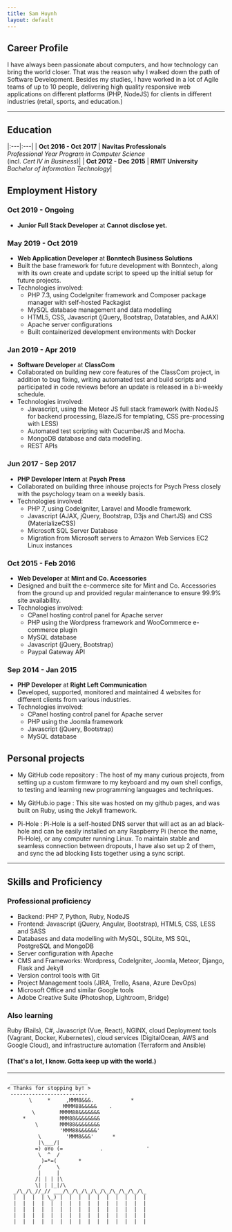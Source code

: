 ```yaml
---
title: Sam Huynh
layout: default
---
```


## Career Profile

I have always been passionate about computers, and how technology can bring
the world closer. That was the reason why I walked down the path of Software
Development. Besides my studies, I have worked in a lot of Agile teams of up to
10 people, delivering high quality responsive web applications on different
platforms (PHP, NodeJS) for clients in different industries (retail, sports,
and education.)

***

## Education

|:---|:---|
| **Oct 2016 - Oct 2017** | **Navitas Professionals**<br/>*Professional Year Program in Computer Science*<br/>(incl. *Cert IV in Business*)|
| **Oct 2012 - Dec 2015** | **RMIT University**<br/>*Bachelor of Information Technology*|

## Employment History

### Oct 2019 - Ongoing

* **Junior Full Stack Developer** at **Cannot disclose yet.**

### May 2019 - Oct 2019

* **Web Application Developer** at **Bonntech Business Solutions**
* Built the base framework for future development with Bonntech, along with its own create
  and update script to speed up the initial setup for future projects.
* Technologies involved:
  * PHP 7.3, using CodeIgniter framework and Composer package manager with self-hosted
    Packagist
  * MySQL database management and data modelling
  * HTML5, CSS, Javascript (jQuery, Bootstrap, Datatables, and AJAX)
  * Apache server configurations
  * Built containerized development environments with Docker

### Jan 2019 - Apr 2019

* **Software Developer** at **ClassCom**
* Collaborated on building new core features of the ClassCom project, in addition to bug fixing,
  writing automated test and build scripts and participated in code reviews before an update
  is released in a bi-weekly schedule.
* Technologies involved:
  * Javascript, using the Meteor JS full stack framework (with NodeJS for backend processing,
    BlazeJS for templating, CSS pre-processing with LESS)
  * Automated test scripting with CucumberJS and Mocha.
  * MongoDB database and data modelling.
  * REST APIs

### Jun 2017 - Sep 2017

* **PHP Developer Intern** at **Psych Press**
* Collaborated on building three inhouse projects for Psych Press closely with the psychology
  team on a weekly basis.
* Technologies involved:
  * PHP 7, using CodeIgniter, Laravel and Moodle framework.
  * Javascript (AJAX, jQuery, Bootstrap, D3js and ChartJS) and CSS (MaterializeCSS)
  * Microsoft SQL Server Database
  * Migration from Microsoft servers to Amazon Web Services EC2 Linux instances

### Oct 2015 - Feb 2016

* **Web Developer** at **Mint and Co. Accessories**
* Designed and built the e-commerce site for Mint and Co. Accessories from the ground
  up and provided regular maintenance to ensure 99.9% site availability.
* Technologies involved:
  * CPanel hosting control panel for Apache server
  * PHP using the Wordpress framework and WooCommerce e-commerce plugin
  * MySQL database
  * Javascript (jQuery, Bootstrap)
  * Paypal Gateway API

### Sep 2014 - Jan 2015

* **PHP Developer** at **Right Left Communication**
* Developed, supported, monitored and maintained 4 websites for different clients from
  various industries.
* Technologies involved:
  * CPanel hosting control panel for Apache server
  * PHP using the Joomla framework
  * Javascript (jQuery, Bootstrap)
  * MySQL database

## Personal projects

* My GitHub code repository
: The host of my many curious projects, from setting up a custom firmware to my keyboard
  and my own shell configs, to testing and learning new programming languages and techniques.

* My GitHub.io page
: This site was hosted on my github pages, and was built on Ruby, using the Jekyll framework.

* Pi-Hole
: Pi-Hole is a self-hosted DNS server that will act as an ad black-hole and can be easily
  installed on any Raspberry Pi (hence the name, Pi-Hole), or any computer running Linux.
  To maintain stable and seamless connection between dropouts, I have also set up 2 of them,
  and sync the ad blocking lists together using a sync script.

***

## Skills and Proficiency

### Professional proficiency

* Backend: PHP 7, Python, Ruby, NodeJS
* Frontend: Javascript (jQuery, Angular, Bootstrap), HTML5, CSS, LESS and SASS
* Databases and data modelling with MySQL, SQLite, MS SQL, PostgreSQL and MongoDB
* Server configuration with Apache
* CMS and Frameworks: Wordpress, CodeIgniter, Joomla, Meteor, Django, Flask and Jekyll
* Version control tools with Git
* Project Management tools (JIRA, Trello, Asana, Azure DevOps)
* Microsoft Office and similar Google tools
* Adobe Creative Suite (Photoshop, Lightroom, Bridge)

### Also learning

Ruby (Rails), C#, Javascript (Vue, React), NGINX, cloud Deployment tools (Vagrant,
Docker, Kubernetes), cloud services (DigitalOcean, AWS and Google Cloud),
and infrastructure automation (Terraform and Ansible)

#### (That's a lot, I know. Gotta keep up with the world.)

***

```ascii
 _________________________
< Thanks for stopping by! >
 -------------------------
       \     *     ,MMM8&&&.            *
                  MMMM88&&&&&    .
        \        MMMM88&&&&&&&
     *           MMM88&&&&&&&&
         \       MMM88&&&&&&&&
                 'MMM88&&&&&&'
          \        'MMM8&&&'      *
          |\___/|
         =) oYo (=            .              '
          \  ^  /
           )=*=(       *
          /     \
          |     |
         /| | | |\
         \| | |_|/\
  _/\_/\_//_// ___/\_/\_/\_/\_/\_/\_/\_/\_/\_
  |  |  |  | \_) |  |  |  |  |  |  |  |  |  |
  |  |  |  |  |  |  |  |  |  |  |  |  |  |  |
  |  |  |  |  |  |  |  |  |  |  |  |  |  |  |
  |  |  |  |  |  |  |  |  |  |  |  |  |  |  |
  |  |  |  |  |  |  |  |  |  |  |  |  |  |  |
```
